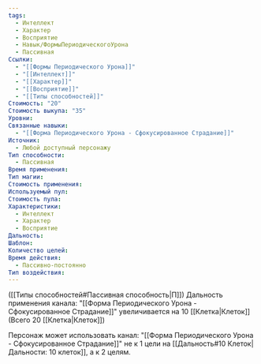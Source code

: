 ```yaml
---
tags:
  - Интеллект
  - Характер
  - Восприятие
  - Навык/ФормыПериодическогоУрона
  - Пассивная
Ссылки:
  - "[[Формы Периодического Урона]]"
  - "[[Интеллект]]"
  - "[[Характер]]"
  - "[[Восприятие]]"
  - "[[Типы способностей]]"
Стоимость: "20"
Стоимость выкупа: "35"
Уровни: 
Связанные навыки:
  - "[[Форма Периодического Урона - Сфокусированное Страдание]]"
Источник:
  - Любой доступный персонажу
Тип способности:
  - Пассивная
Время применения: 
Тип магии: 
Стоимость применения: 
Используемый пул: 
Стоимость пула: 
Характеристики:
  - Интеллект
  - Характер
  - Восприятие
Дальность: 
Шаблон: 
Количество целей: 
Время действия:
  - Пассивно-постоянно
Тип воздействия:
---
```

([[Типы способностей#Пассивная способность|П]]) Дальность применения канала: "[[Форма Периодического Урона - Сфокусированное Страдание]]" увеличивается на 10 [[Клетка|Клеток]] (Всего 20 [[Клетка|Клеток]])

Персонаж может использовать канал:  "[[Форма Периодического Урона - Сфокусированное Страдание]]" не к 1 цели на [[Дальность#10 Клеток|Дальности: 10 клеток]], а к 2 целям. 
